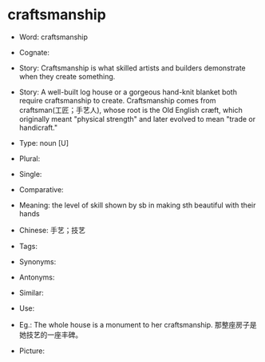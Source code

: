 # craftsmanship

- Word: craftsmanship
- Cognate: 
- Story: Craftsmanship is what skilled artists and builders demonstrate when they create something.
- Story: A well-built log house or a gorgeous hand-knit blanket both require craftsmanship to create. Craftsmanship comes from craftsman(工匠；手艺人), whose root is the Old English cræft, which originally meant "physical strength" and later evolved to mean "trade or handicraft."

- Type: noun [U]
- Plural: 
- Single: 
- Comparative: 
- Meaning: the level of skill shown by sb in making sth beautiful with their hands
- Chinese: 手艺；技艺
- Tags: 
- Synonyms: 
- Antonyms: 
- Similar: 
- Use: 
- Eg.: The whole house is a monument to her craftsmanship. 那整座房子是她技艺的一座丰碑。
- Picture: 

